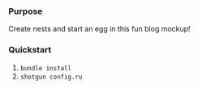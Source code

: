 ### Purpose
Create nests and start an egg in this fun blog mockup!

### Quickstart

1.  `bundle install`
2.  `shotgun config.ru`
